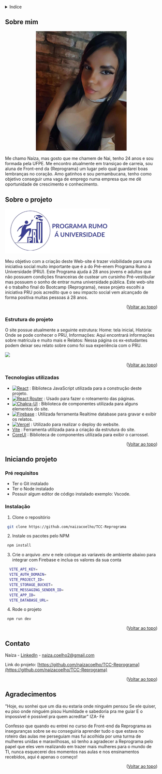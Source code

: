 <a name="readme-top"></a>


<!-- PROJECT LOGO -->
<br />

<details>
  <summary>Indíce</summary>
  <ol>
    <li>
      <a href="#about-me">Sobre mim</a>
    <li><a href="#about-the-project">Sobre o projeto</a></li>
      <ul> 
        <li><a href="#project-structure">Estrutura do projeto</a></li>
        <li><a href="#built-with">Tecnologias utilizadas</a></li>
      </ul>
    </li>
    <li>
      <a href="#getting-started">Iniciando Projeto</a>
      <ul>
        <li><a href="#prerequisites">Pré requisitos</a></li>
        <li><a href="#installation">Instalação</a></li>
      </ul>
    </li>
    <li><a href="#contact">Contato</a></li>
    <li><a href="#acknowledgments">Agradecimentos</a></li>
  </ol>
</details>

## Sobre mim

<div align="center">
    <img src="src/assets/nai.jpg" alt="Logo" width="300" height="auto">
</div>

Me chamo Naíza, mas gosto que me chamem de Nai, tenho 24 anos e sou formada pela UFPE. Me encontro atualmente em transiçao de carreia, sou aluna de Front-end da {Reprograma} um lugar pelo qual guardarei boas lembranças no coração. Amo gatinhos e sou pernambucana, tenho como objetivo conseguir uma vaga de emprego numa empresa que me dê oportunidade de crescimento e conhecimento.  


## Sobre o projeto

[![Projeto rumo á Universidade][product-screenshot]](https://projeto-final-rumo-a-universidade.vercel.app/)

Meu objetivo com a criação deste Web-site é trazer visibilidade para uma iniciativa social muito importante que é a do Pré-enem Programa Rumo á Universidade (PRU). Este Programa ajuda á 28 anos jovens e adultos que não possuem condições financeiras de custear um cursinho Pré-vestibular mas possuem o sonho de entrar numa universidade pública. Este web-site é o trabalho final do Bootcamp {Reprograma}, nesse projeto escolhi a iniciativa PRU pois acredito que o seu impacto social vem alcançado de forma positiva muitas pessoas á 28 anos.

<p align="right">(<a href="#readme-top">Voltar ao topo</a>)</p>

### Estrutura do projeto
O site possue atualmente a seguinte estrutura: Home: tela inicial, História: Onde se pode conhecer o PRU, Informações: Aqui encontrará informações sobre matrícula e muito mais e Relatos: Nessa página os ex-estudantes podem deixar seu relato sobre como foi sua experiência com o PRU. 

[![][structure-photo]]()

<p align="right">(<a href="#readme-top">Voltar ao topo</a>)</p>

### Tecnologias utilizadas

* [![React][React.js]][React-url] : Biblioteca JavaScript utilizada para a construção deste projeto.
* [![React Router][React-router]][React-router-url] : Usado para fazer o roteamento das páginas.
* [![Chakra-UI][Chakra-ui]][Chakra-ui-url] : Biblioteca de componentes utilizada para alguns elementos do site.
* [![Firebase][Firebase]][Firebase-url] : Utilizada ferramenta Realtime database para gravar e exibir os relatos.
* [![Vercel][Vercel]][Vercel-url] : Utilizado para realizar o deploy do website.
* [Vite][Vite-url] : Ferramenta utilizada para a criação da estrutura do site.
* [CoreUI][CoreUI-url] : Biblioteca de componentes utilizada para exibir o carrossel.

<p align="right">(<a href="#readme-top">Voltar ao topo</a>)</p>

## Iniciando projeto

### Pré requisitos

* Ter o Git instalado
* Ter o Node instalado
* Possuir algum editor de código instalado exemplo: Vscode.

### Instalação


1. Clone o repositório
  ```sh
   git clone https://github.com/naizacoelho/TCC-Reprograma
   ```
2. Instale os pacotes pelo NPM
  ```sh
   npm install
  ```
3. Crie o arquivo .env e nele coloque as variaveis de ambiente abaixo para integrar 
  com Firebase e inclua os valores da sua conta

  ```sh
    VITE_API_KEY=
    VITE_AUTH_DOMAIN=
    VITE_PROJECT_ID=
    VITE_STORAGE_BUCKET=
    VITE_MESSAGING_SENDER_ID=
    VITE_APP_ID=
    VITE_DATABASE_URL=
  ```

4. Rode o projeto
  ```sh
   npm run dev 
   ```

<p align="right">(<a href="#readme-top">Voltar ao topo</a>)</p>

## Contato

Naíza - [LinkedIn](https://www.linkedin.com/in/naiza-coelho-5808a4211/) - naiza.coelho2@gmail.com

Link do projeto: [https://github.com/naizacoelho/TCC-Reprograma](https://github.com/naizacoelho/TCC-Reprograma)

<p align="right">(<a href="#readme-top">Voltar ao topo</a>)</p>


## Agradecimentos

"Hoje, eu sonhei que um dia eu estaria onde ninguém pensou
Se ele quiser, eu piso onde ninguém pisou
Humildade e sabedoria pra me guiar
E o impossível é possível pra quem acreditar" IZA- Fé 

Confesso que quando eu entrei no curso de Front-end da Reprograma as inseguranças sobre se eu conseguiria aprender tudo o que estava no roteiro das aulas me perseguiam mas fui acolhida por uma turma de mulheres unidas e maravilhosas, só tenho a agradecer a Reprograma pelo papel que eles vem realizando em trazer mais mulheres para o mundo de TI, nunca esquecerei dos momentos nas aulas e nos ensinamentos recebidos, aqui é apenas o começo! 



<p align="right">(<a href="#readme-top">Voltar ao topo</a>)</p>



[product-screenshot]: src/assets/fotopru.png
[structure-photo]: src/assets/estrutura.png
[React.js]: https://img.shields.io/badge/react-black.svg?logo=react
[React-url]: https://reactjs.org/
[React-router]: https://img.shields.io/badge/react%20router-black.svg?logo=reactrouter
[React-router-url]: https://reactrouter.com/en/main
[Chakra-ui]: https://img.shields.io/badge/chakraui-black.svg?logo=chakraui
[Chakra-ui-url]: https://chakra-ui.com/
[Vercel]: https://img.shields.io/badge/vercel-black.svg?logo=vercel
[Vercel-url]: https://vercel.com/
[Firebase]: https://img.shields.io/badge/firebase-black.svg?logo=firebase
[Firebase-url]: https://firebase.google.com/?hl=pt-br
[Vite-url]: https://vitejs.dev/
[CoreUI-url]: https://coreui.io/react/docs/getting-started/introduction/
